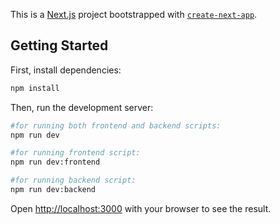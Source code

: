 This is a [Next.js](https://nextjs.org) project bootstrapped with [`create-next-app`](https://nextjs.org/docs/app/api-reference/cli/create-next-app).

## Getting Started
First, install dependencies:
```bash
npm install
```

Then, run the development server:

```bash
#for running both frontend and backend scripts:
npm run dev

#for running frontend script:
npm run dev:frontend

#for running backend script:
npm run dev:backend
```

Open [http://localhost:3000](http://localhost:3000) with your browser to see the result.
